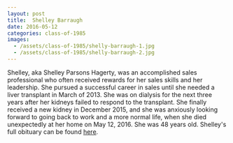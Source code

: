 ```yaml
---
layout: post
title:  Shelley Barraugh
date: 2016-05-12
categories: class-of-1985
images:
  - /assets/class-of-1985/shelly-barraugh-1.jpg
  - /assets/class-of-1985/shelly-barraugh-2.jpg
---
```

Shelley, aka Shelley Parsons Hagerty, was an accomplished sales professional who often received rewards for her sales skills and her leadership. She pursued a successful career in sales until she needed a liver transplant in March of 2013. She was on dialysis for the next three years after her kidneys failed to respond to the transplant. She finally received a new kidney in December 2015, and she was anxiously looking forward to going back to work and a more normal life, when she died unexpectedly at her home on May 12, 2016.  She was 48 years old.  Shelley's full obituary can be found [here](http://tinyurl.com/jftllbf).
